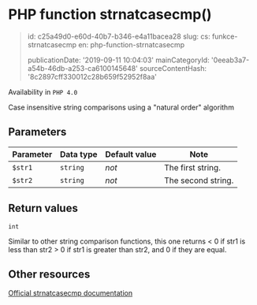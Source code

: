 PHP function strnatcasecmp()
============================

> id: c25a49d0-e60d-40b7-b346-e4a11bacea28
> slug:
> 	cs: funkce-strnatcasecmp
> 	en: php-function-strnatcasecmp
> 
> publicationDate: '2019-09-11 10:04:03'
> mainCategoryId: '0eeab3a7-a54b-46db-a253-ca6100145648'
> sourceContentHash: '8c2897cff330012c28b659f52952f8aa'

Availability in `PHP 4.0`

Case insensitive string comparisons using a "natural order" algorithm


Parameters
--------------

| Parameter | Data type | Default value | Note |
|-----|-----|-----|-----|
| `$str1` | `string` | *not* | The first string. |
| `$str2` | `string` | *not* | The second string. |


Return values
----------------

`int`

Similar to other string comparison functions, this one returns &lt; 0 if
str1 is less than str2 &gt;
0 if str1 is greater than
str2, and 0 if they are equal.

Other resources
------------

[Official strnatcasecmp documentation](https://www.php.net/manual/en/function.strnatcasecmp.php)
